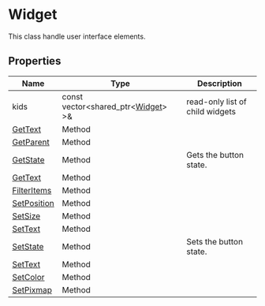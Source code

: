 # Widget #
This class handle user interface elements.

## Properties ##

| Name | Type | Description
|---|---|---|
| kids | const vector<shared_ptr<[Widget](API_Widget.md)\> \>& | read-only list of child widgets |
| [GetText](CPP_Widget_GetText.md) | Method | |
| [GetParent](CPP_Widget_GetParent.md) | Method | |
| [GetState](CPP_Widget_GetState.md) | Method | Gets the button state. |
| [GetText](CPP_Widget_GetText.md) | Method | |
| [FilterItems](CPP_Widget_FilterItems.md) | Method | |
| [SetPosition](CPP_Widget_SetPosition.md) | Method | |
| [SetSize](CPP_Widget_SetSize.md) | Method | |
| [SetText](CPP_Widget_SetText.md) | Method | |
| [SetState](CPP_Widget_SetState.md) | Method | Sets the button state. |
| [SetText](CPP_Widget_SetText.md) | Method | |
| [SetColor](CPP_Widget_SetColor.md) | Method | |
| [SetPixmap](CPP_Widget_SetPixmap.md) | Method | |
